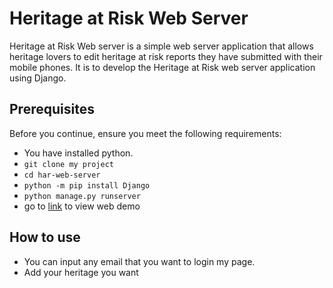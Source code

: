 # Heritage at Risk Web Server

Heritage at Risk Web server is a simple web server application that allows heritage lovers to edit heritage at risk reports they have submitted with their mobile phones.
It is to develop the Heritage at Risk web server application using Django.

## Prerequisites

Before you continue, ensure you meet the following requirements:

* You have installed python.
* `git clone my project`
* `cd har-web-server`
* `python -m pip install Django`
* `python manage.py runserver`
* go to [link](http://127.0.0.1:8000/) to view web demo

## How to use
* You can input any email that you want to login my page.
* Add your heritage you want 
